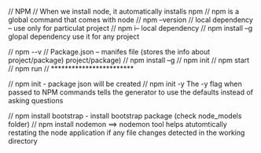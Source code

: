 // NPM
// When we install node, it automatically installs npm
// npm is a global command that comes with node
// npm –version
// local dependency – use only for particulat project
// npm i– <packagename> local dependency
// npm install –g <packagename> glopal dependency use it for any project


// npm --v
// Package.json – manifes file (stores the info about project/package) project/package)
// npm install –g <package name>
// npm init
// npm start
// npm run
// ************************


// npm init - package json will be created
// npm init -y The -y flag when passed to NPM commands tells the generator to use the defaults instead of asking questions

// npm install bootstrap - install bootstrap package (check node_models folder)
// npm install nodemon  ==> nodemon tool helps atutomtically restating the node application if any file changes detected in the working directory